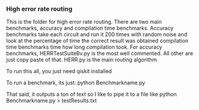 ### High error rate routing
This is the folder for high error rate routing. There are two main benchmarks, accuracy and compilation time benchmarks.
Accuracy benchmarks take each circuit and run it 200 times with random noise and look at the percentage of time the correct result was obtained
compilation time benchmarks time how long compilation took.
For accuracy benchmarks, HERRTestSuiteBv.py is the most well commented. All other are just copy paste of that.
HERR.py is the main routing algorithm

To run this all, you just need qiskit installed

To run a benchmark, its just: 
python Benchmarkname.py

That said, it outputs a ton of text so I like to pipe it to a file like
python Benchmarkname.py > testResults.txt
